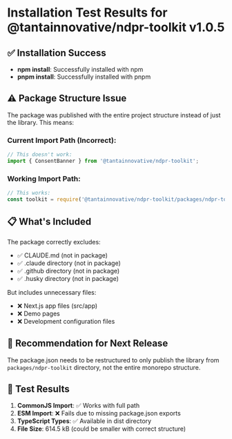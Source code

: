 # Installation Test Results for @tantainnovative/ndpr-toolkit v1.0.5

## ✅ Installation Success
- **npm install**: Successfully installed with npm
- **pnpm install**: Successfully installed with pnpm

## ⚠️ Package Structure Issue
The package was published with the entire project structure instead of just the library. This means:

### Current Import Path (Incorrect):
```javascript
// This doesn't work:
import { ConsentBanner } from '@tantainnovative/ndpr-toolkit';
```

### Working Import Path:
```javascript
// This works:
const toolkit = require('@tantainnovative/ndpr-toolkit/packages/ndpr-toolkit/dist/index.js');
```

## 📋 What's Included
The package correctly excludes:
- ✅ CLAUDE.md (not in package)
- ✅ .claude directory (not in package)
- ✅ .github directory (not in package)
- ✅ .husky directory (not in package)

But includes unnecessary files:
- ❌ Next.js app files (src/app)
- ❌ Demo pages
- ❌ Development configuration files

## 🔧 Recommendation for Next Release
The package.json needs to be restructured to only publish the library from `packages/ndpr-toolkit` directory, not the entire monorepo structure.

## 🧪 Test Results
1. **CommonJS Import**: ✅ Works with full path
2. **ESM Import**: ❌ Fails due to missing package.json exports
3. **TypeScript Types**: ✅ Available in dist directory
4. **File Size**: 614.5 kB (could be smaller with correct structure)